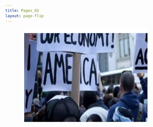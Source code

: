 ```yaml
---
title: Pages_02
layout: page-flip
---
```


<img src="https://raw.githubusercontent.com/RuoxiSpace/RuoxiSpace.github.io/main/image/pages_01.png" alt="Image" style="display:block;margin:auto;" width="400" height="300"/>
